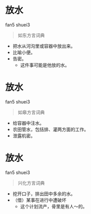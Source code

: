 # 放水
fan5 shuei3
> 如东方言词典
- 把水从河沟里或容器中放出来。
- 比喻小便。
- 告密。
  - 这件事可能是他放的水。

# 放水
fan5 shuei3
> 如皋方言词典
- 给容器中注水。
- 农田管水，包括排、灌两方面的工作。
- 泄露机密。

# 放水
fan5 shuei3
> 兴化方言词典
- 挖开口子，排出田中多余的水。
- （借）某事在进行中遭破坏
  - 这个计划流产，骨里是有人～的。

